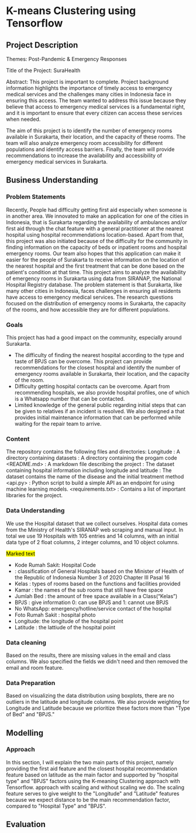 # K-means Clustering using Tensorflow
## Project Description
Themes:
  Post-Pandemic & Emergency Responses

Title of the Project:
  SuraHealth

Abstract:
  This project is important to complete. Project background information highlights the importance of timely access to emergency medical services and the challenges many cities in Indonesia face in ensuring this access. The team wanted to address this issue because they believe that access to emergency medical services is a fundamental right, and it is important to ensure that every citizen can access these services when needed.

The aim of this project is to identify the number of emergency rooms available in Surakarta, their location, and the capacity of these rooms. The team will also analyze emergency room accessibility for different populations and identify access barriers. Finally, the team will provide recommendations to increase the availability and accessibility of emergency medical services in Surakarta.

## Business Understanding
### Problem Statements
  Recently, People had difficulty getting first aid especially when someone is in another area. We innovated to make an application for one of the cities in Indonesia,  that is Surakarta regarding the availability of ambulances and/or first aid through the chat feature with a general practitioner at the nearest hospital using hospital recommendations location-based. Apart from that, this project was also initiated because of the difficulty for the community in finding information on the capacity of beds or inpatient rooms and hospital emergency rooms. Our team also hopes that this application can make it easier for the people of Surakarta to receive information on the location of the nearest hospital and the first treatment that can be done based on the patient's condition at that time.
This project aims to analyze the availability of emergency rooms in Surakarta using data from SIRANAP, the National Hospital Registry database. The problem statement is that Surakarta, like many other cities in Indonesia, faces challenges in ensuring all residents have access to emergency medical services. The research questions focused on the distribution of emergency rooms in Surakarta, the capacity of the rooms, and how accessible they are for different populations.

###  Goals
  This project has had a good impact on the community, especially around Surakarta.
- The difficulty of finding the nearest hospital according to the type and taste of BPJS can be overcome. This project can provide recommendations for the closest hospital and identify the number of emergency rooms available in Surakarta, their location, and the capacity of the room.
- Difficulty getting hospital contacts can be overcome. Apart from recommending hospitals, we also provide hospital profiles, one of which is a Whatsapp number that can be contacted.
- Limited knowledge of the general public regarding initial steps that can be given to relatives if an incident is resolved. We also designed a <first aid kit> that provides initial maintenance information that can be performed while waiting for the repair team to arrive.

### Content
The repository contains the following files and directories:
Longitude <Dataset/> : A directory containing datasets
<Model/> : A directory containing the progam code
<README.md> : A markdown file describing the project
<Data Rumah sakit Fiks di Surakarta.csv> : The dataset containing hospital information including longitude and latitude
<Data Rumah sakit Fiks di Surakarta.csv> : The dataset contains the name of the disease and the initial treatment method
<api.py> : Python script to build a simple API as an endpoint for using machine learning models.
<requirements.txt> : Contains a list of important libraries for the project.

### Data Understanding
We use the Hospital dataset that we collect ourselves. Hospital data comes from the Ministry of Health's SIRANAP web scraping and manual input.
In total we use 19 Hospitals with 105 entries and 14 columns, with an initial data type of 2 float columns, 2 integer columns, and 10 object columns.

<mark>Marked text</mark>
- Kode Rumah Sakit: Hospital Code
- <Type> : classification of General Hospitals based on the Minister of Health of the Republic of Indonesia Number 3 of 2020 Chapter III Pasal 16
- Kelas : types of rooms based on the functions and facilities provided
- Kamar : the names of the sub rooms that still have free space
- Jumlah Bed : the amount of free space available in a Class(“Kelas”)
- BPJS : give information 0: can use BPJS and 1: cannot use BPJS
- No WhatsApp: emergency/hotline/service contact of the hospital 
- Foto Rumah Sakit : hospital photo
- Longitude: the longitude of the hospital point
- Latitude : the lattiude of the hospital point

### Data cleaning
Based on the results, there are missing values in the email and class columns. We also specified the fields we didn't need and then removed the email and room feature.

### Data Preparation
Based on visualizing the data distribution using boxplots, there are no outliers in the latitude and longitude columns.
We also provide weighting for Longitude and Latitude because we prioritize these factors more than "Type of Bed" and "BPJS."


## Modelling
### Approach
In this section, I will explain the two main parts of this project, namely providing the first aid feature and the closest hospital recommendation feature based on latitude as the main factor and supported by "hospital type" and "BPJS" factors using the K-meaning Clustering approach with Tensorflow.
approach with scaling and without scaling we do. The scaling feature serves to give weight to the "Longitude" and "Latitude" features because we expect distance to be the main recommendation factor, compared to "Hospital Type" and "BPJS".

## Evaluation

